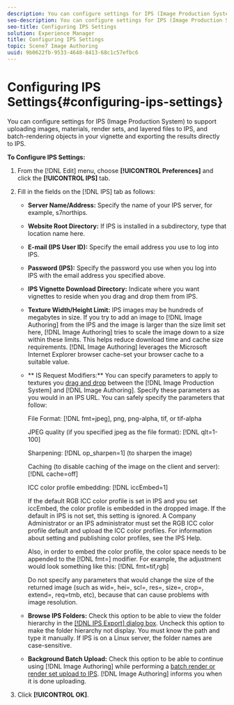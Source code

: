 ```yaml
---
description: You can configure settings for IPS (Image Production System) to support uploading images, materials, render sets, and layered files to IPS, and batch-rendering objects in your vignette and exporting the results directly to IPS.
seo-description: You can configure settings for IPS (Image Production System) to support uploading images, materials, render sets, and layered files to IPS, and batch-rendering objects in your vignette and exporting the results directly to IPS.
seo-title: Configuring IPS Settings
solution: Experience Manager
title: Configuring IPS Settings
topic: Scene7 Image Authoring
uuid: 9b0622fb-9533-4648-8413-68c1c57efbc6
---
```


# Configuring IPS Settings{#configuring-ips-settings}

You can configure settings for IPS (Image Production System) to support uploading images, materials, render sets, and layered files to IPS, and batch-rendering objects in your vignette and exporting the results directly to IPS.

 **To Configure IPS Settings:** 

1. From the [!DNL Edit] menu, choose **[!UICONTROL Preferences]** and click the **[!UICONTROL IPS]** tab.
1. Fill in the fields on the [!DNL IPS] tab as follows:

    * **Server Name/Address:** Specify the name of your IPS server, for example, s7northips. 
    * **Website Root Directory:** If IPS is installed in a subdirectory, type that location name here. 
    * **E-mail (IPS User ID):** Specify the email address you use to log into IPS. 
    * **Password (IPS):** Specify the password you use when you log into IPS with the email address you specified above. 
    * **IPS Vignette Download Directory:** Indicate where you want vignettes to reside when you drag and drop them from IPS. 
    * **Texture Width/Height Limit:** IPS images may be hundreds of megabytes in size. If you try to add an image to [!DNL Image Authoring] from the IPS and the image is larger than the size limit set here, [!DNL Image Authoring] tries to scale the image down to a size within these limits. This helps reduce download time and cache size requirements. [!DNL Image Authoring] leverages the Microsoft Internet Explorer browser cache-set your browser cache to a suitable value. 
    
    * ** IS Request Modifiers:** You can specify parameters to apply to textures you [drag and drop](../c-vat-rend-pg/c-vat-rend-obj/t-vat-drag-text.md#task-cad3f740e6194876b25ca2704630aeec) between the [!DNL Image Production System] and [!DNL Image Authoring]. Specify these parameters as you would in an IPS URL. You can safely specify the parameters that follow:

      File Format: [!DNL fmt=jpeg], png, png-alpha, tif, or tif-alpha

      JPEG quality (if you specified jpeg as the file format): [!DNL qlt=1-100]

      Sharpening: [!DNL op_sharpen=1] (to sharpen the image)

      Caching (to disable caching of the image on the client and server): [!DNL cache=off]

      ICC color profile embedding: [!DNL iccEmbed=1]

      If the default RGB ICC color profile is set in IPS and you set iccEmbed, the color profile is embedded in the dropped image. If the default in IPS is not set, this setting is ignored. A Company Administrator or an IPS administrator must set the RGB ICC color profile default and upload the ICC color profiles. For information about setting and publishing color profiles, see the IPS Help.

      Also, in order to embed the color profile, the color space needs to be appended to the [!DNL fmt=] modifier. For example, the adjustment would look something like this: [!DNL fmt=tif,rgb]

      Do not specify any parameters that would change the size of the returned image (such as wid=, hei=, scl=, res=, size=, crop=, extend=, req=tmb, etc), because that can cause problems with image resolution. 
    
    * **Browse IPS Folders:** Check this option to be able to view the folder hierarchy in the [ [!DNL IPS Export] dialog box](../c-vat-vign-img-rend/t-vat-exp-ips.md#task-a3367d2830a544e99bca84633b7fee7d). Uncheck this option to make the folder hierarchy not display. You must know the path and type it manually. If IPS is on a Linux server, the folder names are case-sensitive. 
    
    * **Background Batch Upload:** Check this option to be able to continue using [!DNL Image Authoring] while performing a [batch render or render set upload to IPS](../c-vat-rend-pg/c-vat-rend-obj/t-vat-batch-rend-ips.md#task-f89e8d1a7bc54694b14173505641a0df). [!DNL Image Authoring] informs you when it is done uploading.

1. Click **[!UICONTROL OK]**.
